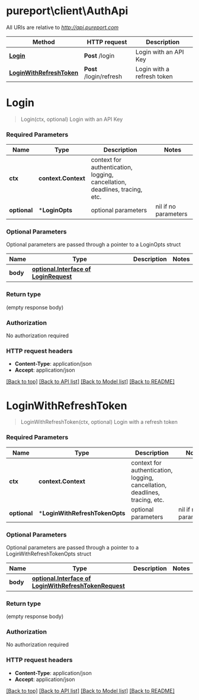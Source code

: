 # pureport\client\AuthApi

All URIs are relative to *http://api.pureport.com*

Method | HTTP request | Description
------------- | ------------- | -------------
[**Login**](AuthApi.md#Login) | **Post** /login | Login with an API Key
[**LoginWithRefreshToken**](AuthApi.md#LoginWithRefreshToken) | **Post** /login/refresh | Login with a refresh token


# **Login**
> Login(ctx, optional)
Login with an API Key



### Required Parameters

Name | Type | Description  | Notes
------------- | ------------- | ------------- | -------------
 **ctx** | **context.Context** | context for authentication, logging, cancellation, deadlines, tracing, etc.
 **optional** | ***LoginOpts** | optional parameters | nil if no parameters

### Optional Parameters
Optional parameters are passed through a pointer to a LoginOpts struct

Name | Type | Description  | Notes
------------- | ------------- | ------------- | -------------
 **body** | [**optional.Interface of LoginRequest**](LoginRequest.md)|  | 

### Return type

 (empty response body)

### Authorization

No authorization required

### HTTP request headers

 - **Content-Type**: application/json
 - **Accept**: application/json

[[Back to top]](#) [[Back to API list]](../README.md#documentation-for-api-endpoints) [[Back to Model list]](../README.md#documentation-for-models) [[Back to README]](../README.md)

# **LoginWithRefreshToken**
> LoginWithRefreshToken(ctx, optional)
Login with a refresh token



### Required Parameters

Name | Type | Description  | Notes
------------- | ------------- | ------------- | -------------
 **ctx** | **context.Context** | context for authentication, logging, cancellation, deadlines, tracing, etc.
 **optional** | ***LoginWithRefreshTokenOpts** | optional parameters | nil if no parameters

### Optional Parameters
Optional parameters are passed through a pointer to a LoginWithRefreshTokenOpts struct

Name | Type | Description  | Notes
------------- | ------------- | ------------- | -------------
 **body** | [**optional.Interface of LoginWithRefreshTokenRequest**](LoginWithRefreshTokenRequest.md)|  | 

### Return type

 (empty response body)

### Authorization

No authorization required

### HTTP request headers

 - **Content-Type**: application/json
 - **Accept**: application/json

[[Back to top]](#) [[Back to API list]](../README.md#documentation-for-api-endpoints) [[Back to Model list]](../README.md#documentation-for-models) [[Back to README]](../README.md)

